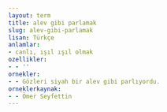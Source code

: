 ```yaml
---
layout: term
title: alev gibi parlamak
slug: alev-gibi-parlamak
lisan: Türkçe
anlamlar:
- canlı, ışıl ışıl olmak
ozellikler:
- - ''
ornekler:
- - Gözleri siyah bir alev gibi parlıyordu.
orneklerkaynak:
- - Ömer Seyfettin
---
```

